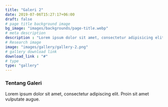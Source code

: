 ```yaml
---
title: "Galeri 2"
date: 2019-07-06T15:27:17+06:00
draft: false
# page title background image
bg_image: "images/backgrounds/page-title.webp"
# meta description
description : "Lorem ipsum dolor sit amet, consectetur adipisicing elit, sed do eiusmod tempor incididunt ut labore. dolore magna aliqua. Ut enim ad minim veniam, quis nostrud."
# Research image
image: "images/gallery/gallery-2.png"
# gallery download link
download_link : "#"
# type
type: "gallery"
---
```


### Tentang Galeri

Lorem ipsum dolor sit amet, consectetur adipiscing elit. Proin sit amet vulputate augue.
